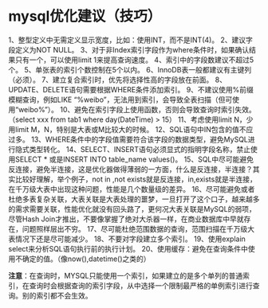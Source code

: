 # mysql优化建议（技巧）

1、整型定义中无需定义显示宽度，比如：使用INT，而不是INT(4)。
2、建议字段定义为NOT NULL。
3、对于非Index索引字段作为where条件时，如果确认结果只有一个，可以使用limit 1来提高查询速度。
4、索引中的字段数建议不超过5个。
5、单张表的索引个数控制在5个以内。
6、InnoDB表一般都建议有主键列（必须）。
7、建立复合索引时，优先将选择性高的字段放在前面。
8、UPDATE、DELETE语句需要根据WHERE条件添加索引。
9、不建议使用%前缀模糊查询，例如LIKE “%weibo”，无法用到索引，会导致全表扫描（但可使用“weibo%”）。
10、避免在索引字段上使用函数，否则会导致查询时索引失效。（select xxx from tab1 where day(DateTime) > 15）
11、考虑使用limit N，少用limit M，N，特别是大表或M比较大的时候。
12、SQL语句中IN包含的值不应过多。
13、WHERE条件中的字段值需要符合该字段的数据类型，避免MySQL进行隐式类型转化。
14、SELECT、INSERT语句必须显式的指明字段名称，禁止使用SELECT * 或是INSERT INTO table_name values()。
15、SQL中尽可能避免反连接，避免半连接，这是优化器做得薄弱的一方面，什么是反连接，半连接？其实比较好理解，举个例子，not in ,not exists就是反连接，in,exists就是半连接，在千万级大表中出现这种问题，性能是几个数量级的差异。
16、尽可能避免或者杜绝多表复杂关联，大表关联是大表处理的噩梦，一旦打开了这个口子，越来越多的需求需要关联，性能优化就没有回头路了，更何况大表关联是MySQL的弱项，尽管Hash Join才推出，不要像掌握了绝对大杀器一样，在商业数据库中早就存在，问题照样层出不穷。
17、尽可能杜绝范围数据的查询，范围扫描在千万级大表情况下还是尽可能减少。
18、不要对字段建立多个索引。
19、使用explain select来分析SQL语句执行前的执行计划。
20、使用缓存：避免在查询条件中使用不确定的值。（像now(),datetime()之类的）

**注意**：在查询时，MYSQL只能使用一个索引，如果建立的是多个单列的普通索引，在查询时会根据查询的索引字段，从中选择一个限制最严格的单例索引进行查询。别的索引都不会生效。